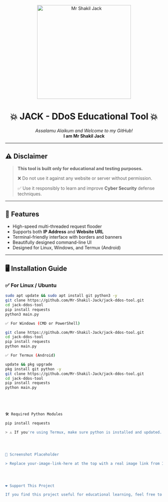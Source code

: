 <p align="center">
  <img src="https://i.ibb.co/Kj5PBrnM/21520bcb49.jpg" alt="Mr Shakil Jack" width="300">
</p>

<h1 align="center">💥 JACK - DDoS Educational Tool 💥</h1>

<p align="center">
  <em>Assalamu Alaikum and Welcome to my GitHub!</em><br>
  <strong>I am Mr Shakil Jack</strong>
</p>

---

## ⚠️ Disclaimer

> **This tool is built only for educational and testing purposes.**
>
> ❌ Do not use it against any website or server without permission.
>
> ✅ Use it responsibly to learn and improve **Cyber Security** defense techniques.

---

## 🚀 Features

- High-speed multi-threaded request flooder  
- Supports both **IP Address** and **Website URL**  
- Terminal-friendly interface with borders and banners  
- Beautifully designed command-line UI  
- Designed for Linux, Windows, and Termux (Android)

---
## 🖥️ Installation Guide

### ✅ For Linux / Ubuntu

```bash
sudo apt update && sudo apt install git python3 -y
git clone https://github.com/Mr-Shakil-Jack/jack-ddos-tool.git
cd jack-ddos-tool
pip install requests
python3 main.py

✅ For Windows (CMD or PowerShell)

git clone https://github.com/Mr-Shakil-Jack/jack-ddos-tool.git
cd jack-ddos-tool
pip install requests
python main.py

✅ For Termux (Android)

update && pkg upgrade
pkg install git python -y
git clone https://github.com/Mr-Shakil-Jack/jack-ddos-tool.git
cd jack-ddos-tool
pip install requests
python main.py





🛠️ Required Python Modules

pip install requests

> ⚠️ If you're using Termux, make sure python is installed and updated.




📸 Screenshot Placeholder

> Replace your-image-link-here at the top with a real image link from Imgur or GitHub.




❤️ Support This Project

If you find this project useful for educational learning, feel free to ⭐ star the repo or fork it.
